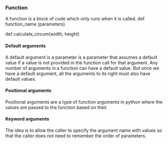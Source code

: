 ### Function
A function is a block of code which only runs when it is called.
def function_name (parameters)

def calculate_circum(width, height)

#### Default arguments
A default argument is a parameter is a parameter that assumes a default value if a value is not provided in the function call for that argument.
Any number of arguments in a function can have a default value. But once we have a default argument, all the arguments to its right must also have default values.

#### Positional arguments
Positional arguments are a type of function arguments in python where the values are passed to the function based on their

#### Keyword arguments
The idea is to allow the caller to specify the argument name with values so that the caller does not need to remember the order of parameters.